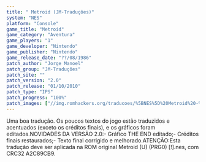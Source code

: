 ```yaml
---
title: " Metroid (JM-Traduções)"
system: "NES"
platform: "Console"
game_title: "Metroid"
game_category: "Aventura"
game_players: "1"
game_developer: "Nintendo"
game_publisher: "Nintendo"
game_release_date: "??/08/1986"
patch_author: "Jorge Manoel"
patch_group: "JM-Traduções"
patch_site: ""
patch_version: "2.0"
patch_release: "01/10/2010"
patch_type: "IPS"
patch_progress: "100%"
patch_images: ["//img.romhackers.org/traducoes/%5BNES%5D%20Metroid%20-%20JM-Tradu%C3%A7%C3%B5es%20-%201.png","//img.romhackers.org/traducoes/%5BNES%5D%20Metroid%20-%20JM-Tradu%C3%A7%C3%B5es%20-%202.png","//img.romhackers.org/traducoes/%5BNES%5D%20Metroid%20-%20JM-Tradu%C3%A7%C3%B5es%20-%203.png"]
---
```

Uma boa tradução. Os poucos textos do jogo estão traduzidos e acentuados (exceto os créditos finais), e os gráficos foram editados.NOVIDADES DA VERSÃO 2.0:- Gráfico THE END editado;- Créditos finais restaurados;- Texto final corrigido e melhorado.ATENÇÃO:Esta tradução deve ser aplicada na ROM original Metroid (U) (PRG0) [!].nes, com CRC32 A2C89CB9.